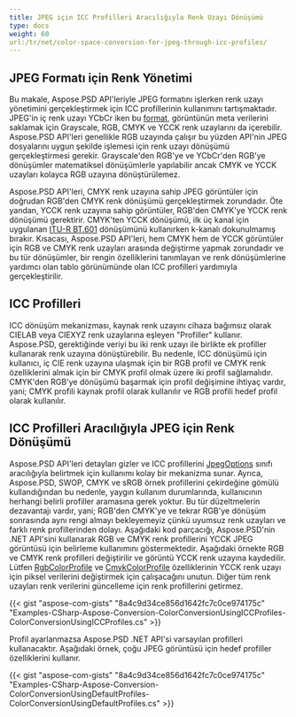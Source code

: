 ```yaml
---
title: JPEG için ICC Profilleri Aracılığıyla Renk Uzayı Dönüşümü
type: docs
weight: 60
url:/tr/net/color-space-conversion-for-jpeg-through-icc-profiles/
---
```


## **JPEG Formatı için Renk Yönetimi**


Bu makale, Aspose.PSD API'leriyle JPEG formatını işlerken renk uzayı yönetimini gerçekleştirmek için ICC profillerinin kullanımını tartışmaktadır. JPEG'in iç renk uzayı YCbCr iken bu [format](https://reference.aspose.com/psd/net/aspose.psd/pixelformat), görüntünün meta verilerini saklamak için Grayscale, RGB, CMYK ve YCCK renk uzaylarını da içerebilir. Aspose.PSD API'leri genellikle RGB uzayında çalışır bu yüzden API'nin JPEG dosyalarını uygun şekilde işlemesi için renk uzayı dönüşümü gerçekleştirmesi gerekir. Grayscale'den RGB'ye ve YCbCr'den RGB'ye dönüşümler matematiksel dönüşümlerle yapılabilir ancak CMYK ve YCCK uzayları kolayca RGB uzayına dönüştürülemez.

Aspose.PSD API'leri, CMYK renk uzayına sahip JPEG görüntüler için doğrudan RGB'den CMYK renk dönüşümü gerçekleştirmek zorundadır. Öte yandan, YCCK renk uzayına sahip görüntüler, RGB'den CMYK'ye YCCK renk dönüşümü gerektirir. CMYK'ten YCCK dönüşümü, ilk üç kanal için uygulanan [ITU-R BT.601](https://wikipedia.org/wiki/Rec._601) dönüşümünü kullanırken k-kanalı dokunulmamış bırakır. Kısacası, Aspose.PSD API'leri, hem CMYK hem de YCCK görüntüler için RGB ve CMYK renk uzayları arasında değiştirme yapmak zorundadır ve bu tür dönüşümler, bir rengin özelliklerini tanımlayan ve renk dönüşümlerine yardımcı olan tablo görünümünde olan ICC profilleri yardımıyla gerçekleştirilir.


## **ICC Profilleri**
ICC dönüşüm mekanizması, kaynak renk uzayını cihaza bağımsız olarak CIELAB veya CIEXYZ renk uzaylarına eşleyen "Profiller" kullanır. Aspose.PSD, gerektiğinde veriyi bu iki renk uzayı ile birlikte ek profiller kullanarak renk uzayına dönüştürebilir. Bu nedenle, ICC dönüşümü için kullanıcı, iç CIE renk uzayına ulaşmak için bir RGB profil ve CMYK renk özelliklerini almak için bir CMYK profil olmak üzere iki profil sağlamalıdır. CMYK'den RGB'ye dönüşümü başarmak için profil değişimine ihtiyaç vardır, yani; CMYK profili kaynak profil olarak kullanılır ve RGB profili hedef profil olarak kullanılır.
## **ICC Profilleri Aracılığıyla JPEG için Renk Dönüşümü**
Aspose.PSD API'leri detayları gizler ve ICC profillerini [JpegOptions](https://reference.aspose.com/psd/net/aspose.psd.imageoptions/jpegoptions) sınıfı aracılığıyla belirtmek için kullanımı kolay bir mekanizma sunar. Ayrıca, Aspose.PSD, SWOP, CMYK ve sRGB örnek profillerini çekirdeğine gömülü kullandığından bu nedenle, yaygın kullanım durumlarında, kullanıcının herhangi belirli profiller aramasına gerek yoktur. Bu tür düzeltmelerin dezavantajı vardır, yani; RGB'den CMYK'ye ve tekrar RGB'ye dönüşüm sonrasında aynı rengi almayı bekleyemeyiz çünkü uyumsuz renk uzayları ve farklı renk profillerinden dolayı. Aşağıdaki kod parçacığı, Aspose.PSD'nin .NET API'sini kullanarak RGB ve CMYK renk profillerini YCCK JPEG görüntüsü için belirleme kullanımını göstermektedir. Aşağıdaki örnekte RGB ve CMYK renk profilleri değiştirilir ve görüntü YCCK renk uzayına kaydedilir. Lütfen [RgbColorProfile](https://reference.aspose.com/psd/net/aspose.psd.imageoptions/jpegoptions/properties/rgbcolorprofile) ve [CmykColorProfile](https://reference.aspose.com/psd/net/aspose.psd.imageoptions/jpegoptions/properties/cmykcolorprofile) özelliklerinin YCCK renk uzayı için piksel verilerini değiştirmek için çalışacağını unutun. Diğer tüm renk uzayları renk verilerini güncelleme için renk profillerini getirmez.


{{< gist "aspose-com-gists" "8a4c9d34ce856d1642fc7c0ce974175c" "Examples-CSharp-Aspose-Conversion-ColorConversionUsingICCProfiles-ColorConversionUsingICCProfiles.cs" >}}


Profil ayarlanmazsa Aspose.PSD .NET API'si varsayılan profilleri kullanacaktır. Aşağıdaki örnek, çoğu JPEG görüntüsü için hedef profiller özelliklerini kullanır.



{{< gist "aspose-com-gists" "8a4c9d34ce856d1642fc7c0ce974175c" "Examples-CSharp-Aspose-Conversion-ColorConversionUsingDefaultProfiles-ColorConversionUsingDefaultProfiles.cs" >}}

